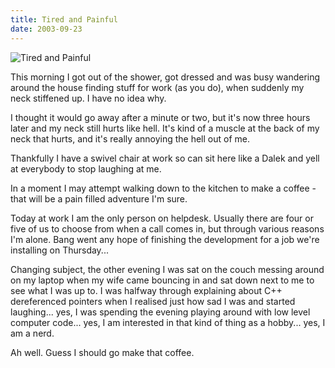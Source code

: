 ```yaml
---
title: Tired and Painful
date: 2003-09-23
---
```


![Tired and Painful](https://source.unsplash.com/cckf4TsHAuw/1600x900)

This morning I got out of the shower, got dressed and was busy wandering around the house finding stuff for work (as you do), when suddenly my neck stiffened up. I have no idea why.

I thought it would go away after a minute or two, but it's now three hours later and my neck still hurts like hell. It's kind of a muscle at the back of my neck that hurts, and it's really annoying the hell out of me.

Thankfully I have a swivel chair at work so can sit here like a Dalek and yell at everybody to stop laughing at me.

In a moment I may attempt walking down to the kitchen to make a coffee - that will be a pain filled adventure I'm sure.

Today at work I am the only person on helpdesk. Usually there are four or five of us to choose from when a call comes in, but through various reasons I'm alone. Bang went any hope of finishing the development for a job we're installing on Thursday...

Changing subject, the other evening I was sat on the couch messing around on my laptop when my wife came bouncing in and sat down next to me to see what I was up to. I was halfway through explaining about C++ dereferenced pointers when I realised just how sad I was and started laughing... yes, I was spending the evening playing around with low level computer code... yes, I am interested in that kind of thing as a hobby... yes, I am a nerd.

Ah well. Guess I should go make that coffee.